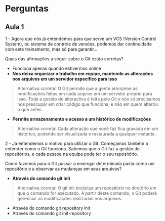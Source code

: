 # Perguntas

## Aula 1

1 - Agora que nós já entendemos para que serve um VCS (Version Control System), ou sistema de controle de versões, podemos dar continuidade com este treinamento, mas só para garantir...

Quais das afirmações a seguir sobre o Git estão corretas?

- Funciona apenas quando estivermos online
- __Nos deixa organizar o trabalho em equipe, mantendo as alterações nos arquivos em um servidor específico para isso__

> Alternativa correta! O Git permite que a gente armazene as modificações feitas em cada arquivo em um servidor próprio para isso. Toda a gestão de alterações é feita pelo Git e nós só precisamos nos preocupar em criar código que funciona, e não em quem alterou o que antes.

- __Permite armazenamento e acesso a um histórico de modificações__

> Alternativa correta! Cada alteração que você faz fica gravada em um histórico, podendo ser visualizada e restaurada a qualquer instante.

2 - Já entendemos o motivo para utilizar o Git. Começamos também a entender como o Git funciona. Sabemos que o Git faz a gestão de repositórios, e cada pessoa na equipe pode ter o seu repositório.

Como fazemos para o Git passar a enxergar determinada pasta como um repositório e a observar as mudanças em seus arquivos?

- __Através do comando git init__

> Alternativa correta! O git init inicializa um repositório no diretório em que o comando for executado. A partir deste comando, o Git poderá gerenciar as modificações realizadas nos arquivos.

- Através do comando git repository init
- Através do comando git init-repository
